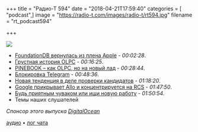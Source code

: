 +++
title = "Радио-Т 594"
date = "2018-04-21T17:59:40"
categories = [ "podcast",]
image = "https://radio-t.com/images/radio-t/rt594.jpg"
filename = "rt_podcast594"

+++

![](https://radio-t.com/images/radio-t/rt594.jpg)

- [FoundationDB вернулась из плена Apple](https://www.geekwire.com/2018/foundationdb-interesting-nosql-database-owned-apple-now-open-source-project/) - *00:02:28*.
- [Грустная история OLPC](https://www.theverge.com/2018/4/16/17233946/olpcs-100-laptop-education-where-is-it-now) - *00:16:25*.
- [PINEBOOK – как OLPC, но на новый лад](https://www.pine64.org/?page_id=3707) - *00:28:44*.
- [Блокировка Telegram](https://meduza.io/feature/2018/04/19/tretiy-den-blokirovki-telegram-on-stal-esche-populyarnee-drugie-servisy-po-prezhnemu-stradayut-roskomnadzor-ne-znaet-chto-delat) - *00:48:36*.
- [Новая тенденция в деле проверки кандидатов](https://work.qz.com/1254663/job-interviews-for-programmers-now-often-come-with-days-of-unpaid-homework/) - *01:18:20*.
- [Google прикрывает Allo и концентрируется на RCS](https://techcrunch.com/2018/04/19/google-changes-its-messaging-strategy-again-goodbye-to-allo-double-down-on-rcs/) - *01:47:50*.
- [Будь приятным чуваком или ищи новую работу](https://sites.google.com/a/athaydes.com/renato-athaydes/posts/belikeableorgetfired) - *01:50:54*.
- Темы наших слушателей

*Спонсор этого выпуска [DigitalOcean](https://www.digitalocean.com)*


[аудио](http://cdn.radio-t.com/rt_podcast594.mp3) • [лог чата](http://chat.radio-t.com/logs/radio-t-594.html)
<audio src="http://cdn.radio-t.com/rt_podcast594.mp3" preload="none"></audio>